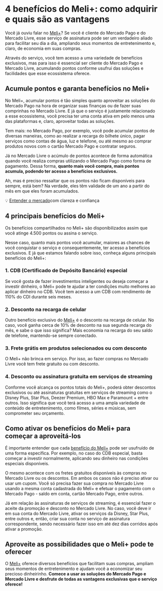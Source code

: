 # 4 benefícios do Meli+: como adquirir e quais são as vantagens

Você já ouviu falar no [Meli+](https://meubolso.mercadopago.com.br/vantagens-do-mercado-pontos)? Se você é cliente do Mercado Pago e do Mercado Livre, esse serviço de assinatura pode ser um verdadeiro aliado para facilitar seu dia a dia, ampliando seus momentos de entretenimento e, claro, de economia em suas compras.

Através do serviço, você tem acesso a uma variedade de benefícios exclusivos, mas para isso é essencial ser cliente do Mercado Pago e Mercado Livre, acumulando pontos conforme usufrui das soluções e facilidades que esse ecossistema oferece.

## Acumule pontos e garanta benefícios no Meli+

No Meli+, acumular pontos é tão simples quanto aproveitar as soluções do Mercado Pago na hora de organizar suas finanças ou de fazer suas comprinhas no Mercado Livre. E já que o serviço é justamente relacionado a esse ecossistema, você precisa ter uma conta ativa em pelo menos uma das plataformas e, claro, aproveitar todas as soluções.

Tem mais: no Mercado Pago, por exemplo, você pode acumular pontos de diversas maneiras, como ao realizar a recarga do bilhete único, pagar serviços como contas de água, luz e telefone, ou até mesmo ao comprar produtos novos com o cartão Mercado Pago e contratar seguros.

Já no Mercado Livre o acúmulo de pontos acontece de forma automática quando você realiza compras utilizando o Mercado Pago como forma de pagamento. Dessa forma, **quanto mais você compra, mais pontos acumula, podendo ter acesso a benefícios exclusivos.**

Ah, mas é preciso ressaltar que os pontos não ficam disponíveis para sempre, está bem? Na verdade, eles têm validade de um ano a partir do mês em que eles foram acumulados.

💡 [Entender o mercado](https://meubolso.mercadopago.com.br/guia-para-entender-o-mercado)com clareza e confiança

## 4 principais benefícios do Meli+

Os benefícios compartilhados no Meli+ são disponibilizados assim que você atinge 4.500 pontos ou assina o serviço.

Nesse caso, quanto mais pontos você acumular, maiores as chances de você conquistar o serviço e consequentemente, ter acesso a benefícios exclusivos. E já que estamos falando sobre isso, conheça alguns principais benefícios do Meli+:

### 1. CDB (Certificado de Depósito Bancário) especial

Se você gosta de fazer investimentos inteligentes ou deseja começar a investir dinheiro, o Meli+ pode te ajudar a ter condições muito melhores ao aplicar dinheiro no CDB. Você tem acesso a um CDB com rendimento de 110% do CDI durante seis meses.

### 2. Desconto na recarga de celular

Outro benefício exclusivo do [Meli+](https://conteudo.mercadopago.com.br/nivel-6-mercado-pontos) é o desconto na recarga de celular. No caso, você ganha cerca de 10% de desconto na sua segunda recarga do mês, e sabe o que isso significa? Mais economia na recarga do seu saldo de telefone, mantendo-se sempre conectado.

### 3. Frete grátis em produtos selecionados ou com desconto

O Meli+ não brinca em serviço. Por isso, ao fazer compras no Mercado Livre você tem frete gratuito ou com desconto.

### 4. Desconto ou assinatura gratuita em serviços de streaming

Conforme você alcança os pontos totais do Meli+, poderá obter descontos exclusivos ou até assinaturas gratuitas em serviços de streaming como o Disney Plus, Star Plus, Deezer Premium, HBO Max e Paramount + entre outros. Isso significa que você terá acesso a uma ampla variedade de conteúdo de entretenimento, como filmes, séries e músicas, sem comprometer seu orçamento.

## Como ativar os benefícios do Meli+ para começar a aproveitá-los

É importante entender que cada [benefício do Meli+](https://meubolso.mercadopago.com.br/mercado-pontos-como-aproveitar-beneficios) pode ser usufruído de uma forma específica. Por exemplo, no caso do CDB especial, basta começar a investir normalmente, aplicando seu dinheiro nas condições especiais disponíveis.

O mesmo acontece com os fretes gratuitos disponíveis às compras no Mercado Livre ou os descontos. Em ambos os casos não é preciso ativar ou usar um cupom. Você só precisa fazer sua compra no Mercado Livre usando a mesma conta cadastrada do Meli+ e efetuar o pagamento com o Mercado Pago - saldo em conta, cartão Mercado Pago, entre outros.

Já em relação às assinaturas de serviços de streaming, é essencial fazer o aceite da promoção e desconto no Mercado Livre. No caso, você deve ir em sua conta do Mercado Livre, ativar os serviços da Disney, Star Plus, entre outros e, então, criar sua conta no serviço de assinatura correspondente, sendo necessário fazer isso em até dez dias corridos após ativar a promoção.

## Aproveite as possibilidades que o Meli+ pode te oferecer

O [Meli+](https://meubolso.mercadopago.com.br/mercado-pontos-entenda-como-usar-e-aproveite-os-beneficios) oferece diversos benefícios que facilitam suas compras, ampliam seus momentos de entretenimento e ajudam você a economizar seu precioso dinheirinho. **Comece a usar as soluções do Mercado Pago e Mercado Livre e desfrute de todas as vantagens exclusivas que o serviço oferece!**